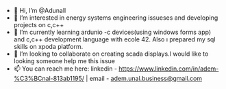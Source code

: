 - 👋 Hi, I’m @Adunall
- 👀 I’m interested in energy systems engineering issueses and developing projects on c,c++
- 🌱 I’m currently learning ardunio -c devices(using windows forms app) and c,c++ development language with ecole 42. Also ı prepared my sql skills on xpoda platform.
- 💞️ I’m looking to collaborate on creating scada displays.I would like to looking someone help me this issue
- 📫 You can reach me here: linkedin - https://www.linkedin.com/in/adem-%C3%BCnal-813ab1195/ | email - adem.unal.business@gmail.com
<!---
Adunall/Adunall is a ✨ special ✨ repository because its `README.md` (this file) appears on your GitHub profile.
You can click the Preview link to take a look at your changes.
--->
